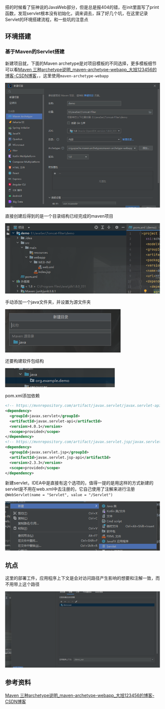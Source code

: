 搭的时候看了狂神说的JavaWeb部分，但是总是报404的错，在init里面写了print函数，发现servlet根本没有初始化，调来调去，踩了好几个坑，在这里记录Servlet的环境搭建流程，和一些坑的注意点

## 环境搭建
### 基于Maven的Servlet搭建
新建项目就，下面的Maven archetype是对项目模板的不同选择，更多模板细节可以看[Maven 三种archetype说明_maven-archetype-webapp_大旭123456的博客-CSDN博客](https://blog.csdn.net/cx1110162/article/details/78297654)，，这里使用`maven-archetype-webapp`

![](attachments/Pasted%20image%2020230312143315.png)

直接创建后得到的是一个目录结构已经完成的maven项目

![](attachments/Pasted%20image%2020230312143709.png)

手动添加一个java文件夹，并设置为源文件夹

![](attachments/Pasted%20image%2020230312143919.png)

还要构建软件包结构

![](attachments/Pasted%20image%2020230312144736.png)

pom.xml添加依赖

```xml
<!-- https://mvnrepository.com/artifact/javax.servlet/javax.servlet-api -->  
<dependency>  
  <groupId>javax.servlet</groupId>  
  <artifactId>javax.servlet-api</artifactId>  
  <version>4.0.1</version>  
  <scope>provided</scope>  
</dependency>  
<!-- https://mvnrepository.com/artifact/javax.servlet.jsp/javax.servlet.jsp-api -->  
<dependency>  
  <groupId>javax.servlet.jsp</groupId>  
  <artifactId>javax.servlet.jsp-api</artifactId>  
  <version>2.3.3</version>  
  <scope>provided</scope>  
</dependency>
```

新建servlet，IDEA中是直接有这个选项的，值得一提的是用这样的方式新建的servlet是不用在web.xml中去注册的，它自己使用了注解来进行注册
`@WebServlet(name = "Servlet", value = "/Servlet")`

![](attachments/Pasted%20image%2020230312145414.png)

## 坑点

这里的部署工件，应用程序上下文是会对访问路径产生影响的想要和注解一致，而不用带上这个路径

![](attachments/Pasted%20image%2020230312150558.png)

## 参考资料
[Maven 三种archetype说明_maven-archetype-webapp_大旭123456的博客-CSDN博客](https://blog.csdn.net/cx1110162/article/details/78297654)

